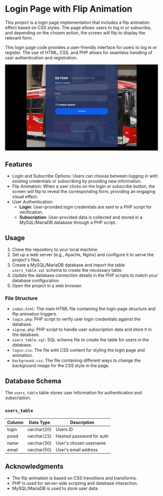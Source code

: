 # Login Page with Flip Animation

This project is a login page implementation that includes a flip animation effect based on CSS styles. The page allows users to log in or subscribe, and depending on the chosen action, the screen will flip to display the relevant form.

This login page code provides a user-friendly interface for users to log in or register. The use of HTML, CSS, and PHP allows for seamless handling of user authentication and registration.

<img src="img/page_animation.gif">

## Features

- Login and Subscribe Options: Users can choose between logging in with existing credentials or subscribing by providing new information.
- Flip Animation: When a user clicks on the login or subscribe button, the screen will flip to reveal the corresponding form, providing an engaging visual effect.
- User Authentication:
  - **Login**: User-provided login credentials are sent to a PHP script for verification.
  - **Subscription**: User-provided data is collected and stored in a MySQL/MariaDB database through a PHP script.

## Usage

1. Clone the repository to your local machine.
2. Set up a web server (e.g., Apache, Nginx) and configure it to serve the project's files.
3. Create a MySQL/MariaDB database and import the table `users_table.sql` schema to create the necessary table.
4. Update the database connection details in the PHP scripts to match your database configuration.
5. Open the project in a web browser.

### File Structure

- `index.html`: The main HTML file containing the login page structure and flip animation triggers.
- `login.php`: PHP script to verify user login credentials against the database.
- `signup.php`: PHP script to handle user subscription data and store it in the database.
- `users_table.sql`: SQL schema file to create the table for users in the database.
- `login.css`: The file with CSS content for styling the login page and animation.
- `background.css`: The file containing different ways to change the background image for the CSS style in the page.

## Database Schema

The `users_table` table stores user information for authentication and subscription.

### `users_table`

| Column | Data Type    | Description
|-------|---------------|------------
| login | varchar(20)   | Users ID
| pswd  | varchar(15)   | Hashed password for auth 
| name  | varchar(30)   | User's chosen username 
| email | varchar(50)   | User's email address 


## Acknowledgments

- The flip animation is based on CSS transitions and transforms.
- PHP is used for server-side scripting and database interaction.
- MySQL/MariaDB is used to store user data.